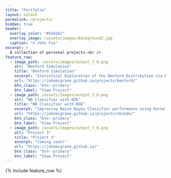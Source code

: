```yaml
---
title: "Portfolio"
layout: splash
permalink: /projects/
hidden: true
header:
  overlay_color: "#5e616c"
  overlay_image: /assets/images/Background2.jpg
  caption: "© John Fox"
excerpt: >
  A collection of personal projects.<br />
feature_row:
  - image_path: /assets/images/output_7_0.png
    alt: "Benford Simulation"
    title: "Benford Simulation"
    excerpt: "Statistical Exploration of the Benford Distribution via Monte Carlo Simulation"
    url: "https://johnmcgrane.github.io/projects/benford/"
    btn_class: "btn--primary"
    btn_label: "View Project"
  - image_path: /assets/images/output_7_0.png
    alt: "NB Classifier with KDE"
    title: "NB Classifier with KDE"
    excerpt: "Improving Naive Bayes Classifier performance using Kernel Density Estimation"
    url: "https://johnmcgrane.github.io/projects/nbckde/"
    btn_class: "btn--primary"
    btn_label: "View Project"
  - image_path: /assets/images/output_7_0.png
    alt: "Project 3"
    title: "Project 3"
    excerpt: "Coming soon!"
    url: "https://johnmcgrane.github.io/"
    btn_class: "btn--primary"
    btn_label: "View Project"
---
```


{% include feature_row %}
